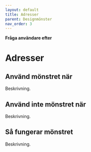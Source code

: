 ```yaml
---
layout: default
title: Adresser
parent: Designmönster
nav_order: 3
---
```


**Fråga användare efter**

# Adresser

## Använd mönstret när

Beskrivning.

## Använd inte mönstret när

Beskrivning.

## Så fungerar mönstret

Beskrivning.
